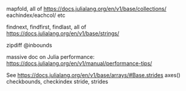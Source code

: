 mapfold, all of https://docs.julialang.org/en/v1/base/collections/
eachindex/eachcol/ etc

findnext, findfirst, findlast, all of https://docs.julialang.org/en/v1/base/strings/

zipdiff
@inbounds

massive doc on Julia performance: https://docs.julialang.org/en/v1/manual/performance-tips/

See https://docs.julialang.org/en/v1/base/arrays/#Base.strides
axes()
checkbounds, checkindex
stride, strides
